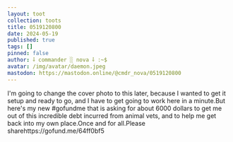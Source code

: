 ```yaml
---
layout: toot
collection: toots
title: 0519120800
date: 2024-05-19
published: true
tags: []
pinned: false
author: ⸸ commander ░ nova ⸸ :~$
avatar: /img/avatar/daemon.jpeg
mastodon: https://mastodon.online/@cmdr_nova/0519120800
---
```


I'm going to change the cover photo to this later, because I wanted to get it setup and ready to go, and I have to get going to work here in a minute.But here's my new #gofundme that is asking for about 6000 dollars to get me out of this incredible debt incurred from animal vets, and to help me get back into my own place.Once and for all.Please sharehttps://gofund.me/64ff0bf5
